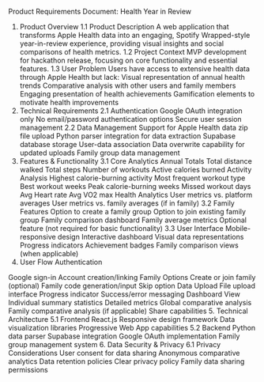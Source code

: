 Product Requirements Document: Health Year in Review
1. Product Overview
1.1 Product Description
A web application that transforms Apple Health data into an engaging, Spotify Wrapped-style year-in-review experience, providing visual insights and social comparisons of health metrics.
1.2 Project Context
MVP development for hackathon release, focusing on core functionality and essential features.
1.3 User Problem
Users have access to extensive health data through Apple Health but lack:
Visual representation of annual health trends
Comparative analysis with other users and family members
Engaging presentation of health achievements
Gamification elements to motivate health improvements
2. Technical Requirements
2.1 Authentication
Google OAuth integration only
No email/password authentication options
Secure user session management
2.2 Data Management
Support for Apple Health data zip file upload
Python parser integration for data extraction
Supabase database storage
User-data association
Data overwrite capability for updated uploads
Family group data management
3. Features & Functionality
3.1 Core Analytics
Annual Totals
Total distance walked
Total steps
Number of workouts
Active calories burned
Activity Analysis
Highest calorie-burning activity
Most frequent workout type
Best workout weeks
Peak calorie-burning weeks
Missed workout days
Avg Heart rate
Avg VO2 max
Health Analytics
User metrics vs. platform averages
User metrics vs. family averages (if in family)
3.2 Family Features
Option to create a family group
Option to join existing family group
Family comparison dashboard
Family average metrics
Optional feature (not required for basic functionality)
3.3 User Interface
Mobile-responsive design
Interactive dashboard
Visual data representations
Progress indicators
Achievement badges
Family comparison views (when applicable)
4. User Flow
Authentication


Google sign-in
Account creation/linking
Family Options
Create or join family (optional)
Family code generation/input
Skip option
Data Upload
File upload interface
Progress indicator
Success/error messaging
Dashboard View
Individual summary statistics
Detailed metrics
Global comparative analysis
Family comparative analysis (if applicable)
Share capabilities
5. Technical Architecture
5.1 Frontend
React.js
Responsive design framework
Data visualization libraries
Progressive Web App capabilities
5.2 Backend
Python data parser
Supabase integration
Google OAuth implementation
Family group management system
6. Data Security & Privacy
6.1 Privacy Considerations
User consent for data sharing
Anonymous comparative analytics
Data retention policies
Clear privacy policy
Family data sharing permissions